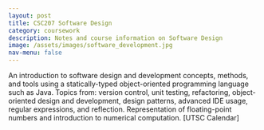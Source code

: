 ```yaml
---
layout: post
title: CSC207 Software Design
category: coursework
description: Notes and course information on Software Design
image: /assets/images/software_development.jpg
nav-menu: false
---
```

An introduction to software design and development concepts, methods, and tools using a statically-typed object-oriented programming language such as Java. Topics from: version control, unit testing, refactoring, object-oriented design and development, design patterns, advanced IDE usage, regular expressions, and reflection. Representation of floating-point numbers and introduction to numerical computation. [UTSC Calendar]